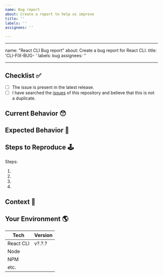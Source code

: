 ```yaml
---
name: Bug report
about: Create a report to help us improve
title: ''
labels: ''
assignees: ''

---
```


---
name: "React CLI Bug report"
about: Create a bug report for React CLI.
title: 'CLI-FIX-BUG- '
labels: bug
assignees: ''

---

<!-- Provide a general summary of the issue in the Title above -->

## Checklist ✅

<!--
  Thank you very much for contributing to React Sigma CLI by creating an issue!
  To avoid duplicate issues we ask you to check off the following list.
-->

<!-- Checked checkbox should look like this: [x] -->

- [ ] The issue is present in the latest release.
- [ ] I have searched the [issues](https://github.com/sigma-force/react-sigma-cli/issues) of this repository and believe that this is not a duplicate.

## Current Behavior 😯

<!-- Describe what happens instead of the expected behavior. -->

## Expected Behavior 🤔

<!-- Describe what should happen. -->

## Steps to Reproduce 🕹

<!-- Enumerate the steps in the app to reproduce the issue -->

Steps:

1.
2.
3.
4.

## Context 🔦

<!--
  What are you trying to accomplish? How has this issue affected you?
  Providing context helps us come up with a solution that is most useful in the real world.
-->

## Your Environment 🌎

<!-- Include as many relevant details about the environment with which you experienced the bug. -->

| Tech                 | Version |
| -------------------- | ------- |
| React CLI               | v?.?.?  |
| Node    |         |
| NPM      |         |
| etc.                 |         |
